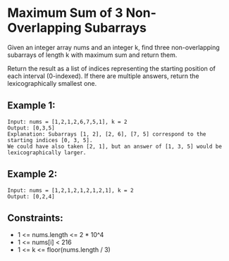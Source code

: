 # Maximum Sum of 3 Non-Overlapping Subarrays

Given an integer array nums and an integer k, find three non-overlapping subarrays of length k with maximum sum and return them.

Return the result as a list of indices representing the starting position of each interval (0-indexed). If there are multiple answers, return the lexicographically smallest one.

## Example 1:

```
Input: nums = [1,2,1,2,6,7,5,1], k = 2
Output: [0,3,5]
Explanation: Subarrays [1, 2], [2, 6], [7, 5] correspond to the starting indices [0, 3, 5].
We could have also taken [2, 1], but an answer of [1, 3, 5] would be lexicographically larger.
```

## Example 2:

```
Input: nums = [1,2,1,2,1,2,1,2,1], k = 2
Output: [0,2,4]
```

## Constraints:

- 1 <= nums.length <= 2 \* 10^4
- 1 <= nums[i] < 216
- 1 <= k <= floor(nums.length / 3)
